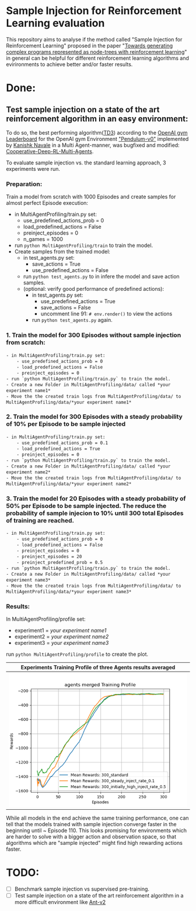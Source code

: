 # Sample Injection for Reinforcement Learning evaluation

This repository aims to analyse if the method called "Sample Injection for Reinforcement Learning" proposed in the paper "[Towards generating complex programs represented as node-trees with reinforcement learning](https://github.com/Johannes0Horn/RL_sample_injection/blob/main/Towards%20generating%20complex%20programs%20represented%20as%20node-trees%20with%20reinforcement%20learning.pdf)" in general can be helpful for different reinforcement learning algorithms and evirironments to achieve better and/or faster results.

# Done:

## Test sample injection on a state of the art reinforcement algorithm in an easy environment:

To do so, the best performing algorithm([TD3](https://www.researchgate.net/profile/Wenfeng-Zheng/publication/341648433_Twin-Delayed_DDPG_A_Deep_Reinforcement_Learning_Technique_to_Model_a_Continuous_Movement_of_an_Intelligent_Robot_Agent/links/5ed9ae3e92851c9c5e816d19/Twin-Delayed-DDPG-A-Deep-Reinforcement-Learning-Technique-to-Model-a-Continuous-Movement-of-an-Intelligent-Robot-Agent.pdf)) according to the [OpenAI gym Leaderboard](https://github.com/openai/gym/wiki/Leaderboard) for the OpenAI gym Environment ["Pendulum-v0"](https://gym.openai.com/envs/Pendulum-v0/) implemented by [Kanishk Navale](https://github.com/KanishkNavale) in a Multi Agent-manner, was bugfixed and modified: [Cooperative-Deep-RL-Multi-Agents](https://github.com/KanishkNavale/Cooperative-Deep-RL-Multi-Agents).

To evaluate sample injection vs. the standard learning approach, 3 experiments were run.

### Preparation: 

Train a model from scratch with 1000 Episodes and create samples for almost perfect Episode execution:
- in MultiAgentProfiling/train.py set:
    - use_predefined_actions_prob = 0
    - load_predefined_actions = False
    - preinject_episodes = 0
    - n_games = 1000
- run `python MultiAgentProfiling/train` to train the model.
- Create samples from the trained model:
    - in test_agents.py set:
        - save_actions = True
        - use_predefined_actions = False
    - run `python test_agents.py` to in infere the model and save action samples.
    - (optional: verify good performance of predefined actions):
        -  in test_agents.py set:
            -  use_predefined_actions = True
            -  save_actions = False
            -  uncomment line 91: `# env.render()` to view the actions
        - run `python test_agents.py` again.

### 1. Train the model for 300 Episodes without sample injection from scratch:
    - in MultiAgentProfiling/train.py set:
        - use_predefined_actions_prob = 0
        - load_predefined_actions = False
        - preinject_episodes = 0
    - run `python MultiAgentProfiling/train.py` to train the model.
    - Create a new Folder in MultiAgentProfiling/data/ called *your experiment name1* 
    - Move the the created train logs from MultiAgentProfiling/data/ to MultiAgentProfiling/data/*your experiment name1* 

### 2. Train the model for 300 Episodes with a steady probability of 10% per Episode to be sample injected
    - in MultiAgentProfiling/train.py set:
        - use_predefined_actions_prob = 0.1
        - load_predefined_actions = True
        - preinject_episodes = 0
    - run `python MultiAgentProfiling/train.py` to train the model.
    - Create a new Folder in MultiAgentProfiling/data/ called *your experiment name2* 
    - Move the the created train logs from MultiAgentProfiling/data/ to MultiAgentProfiling/data/*your experiment name2* 

### 3. Train the model for 20 Episodes with a steady probability of 50% per Episode to be sample injected. The reduce the probability of sample injecion to 10% until 300 total        Episodes of training are reached.
    - in MultiAgentProfiling/train.py set:
        - use_predefined_actions_prob = 0
        - load_predefined_actions = False
        - preinject_episodes = 0
        - preinject_episodes = 20
        - preinject_predefined_prob = 0.5
    - run `python MultiAgentProfiling/train.py` to train the model.
    - Create a new Folder in MultiAgentProfiling/data/ called *your experiment name3* 
    - Move the the created train logs from MultiAgentProfiling/data/ to MultiAgentProfiling/data/*your experiment name3* 

### Results:
In MultiAgentProfiling/profile set:
- experiment1 = *your experiment name1*
- experiment2 = *your experiment name2*
- experiment3 = *your experiment name3*

run `python MultiAgentProfiling/profile` to create the plot.


|Experiments Training Profile of three Agents results averaged | 
|:--:|
|<img src="/MultiAgentProfiling/data/agents_merged Training Profile.png" width="800">|

While all models in the end achieve the same training performance, one can tell that the models trained with sample injection converge faster in the beginning until ~ Episode 110. This looks promising for environments which are harder to solve with a bigger action and observation space, so that algorithms which are "sample injected" might find high rewarding actions faster. 


# TODO:
- [ ] Benchmark sample injection vs supervised pre-training.
- [ ] Test sample injection on a state of the art reinforcement algorithm in a more difficult environment like [Ant-v2](https://gym.openai.com/envs/Ant-v2/)
